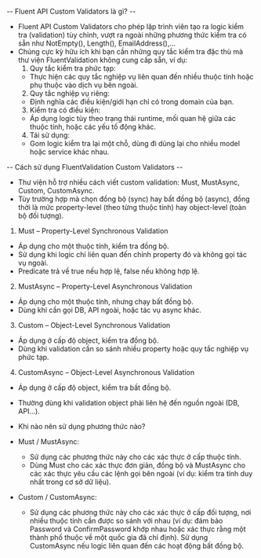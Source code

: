 -- Fluent API Custom Validators là gì? --
- Fluent API Custom Validators cho phép lập trình viên tạo ra logic kiểm tra (validation) tùy chỉnh, vượt ra ngoài những phương thức kiểm tra có sẵn như NotEmpty(), Length(), EmailAddress(),…
- Chúng cực kỳ hữu ích khi bạn cần những quy tắc kiểm tra đặc thù mà thư viện FluentValidation không cung cấp sẵn, ví dụ:
  1. Quy tắc kiểm tra phức tạp: 
    - Thực hiện các quy tắc nghiệp vụ liên quan đến nhiều thuộc tính hoặc phụ thuộc vào dịch vụ bên ngoài.
  2. Quy tắc nghiệp vụ riêng: 
    - Định nghĩa các điều kiện/giới hạn chỉ có trong domain của bạn.
  3. Kiểm tra có điều kiện: 
    - Áp dụng logic tùy theo trạng thái runtime, mối quan hệ giữa các thuộc tính, hoặc các yếu tố động khác.
  4. Tái sử dụng:
    - Gom logic kiểm tra lại một chỗ, dùng đi dùng lại cho nhiều model hoặc service khác nhau.

-- Cách sử dụng FluentValidation Custom Validators -- 
- Thư viện hỗ trợ nhiều cách viết custom validation: Must, MustAsync, Custom, CustomAsync. 
- Tùy trường hợp mà chọn đồng bộ (sync) hay bất đồng bộ (async), đồng thời là mức property-level (theo từng thuộc tính) hay object-level (toàn bộ đối tượng).

1. Must – Property-Level Synchronous Validation
- Áp dụng cho một thuộc tính, kiểm tra đồng bộ.
- Sử dụng khi logic chỉ liên quan đến chính property đó và không gọi tác vụ ngoài.
- Predicate trả về true nếu hợp lệ, false nếu không hợp lệ.

2. MustAsync – Property-Level Asynchronous Validation
- Áp dụng cho một thuộc tính, nhưng chạy bất đồng bộ.
- Dùng khi cần gọi DB, API ngoài, hoặc tác vụ async khác.

3. Custom – Object-Level Synchronous Validation
- Áp dụng ở cấp độ object, kiểm tra đồng bộ.
- Dùng khi validation cần so sánh nhiều property hoặc quy tắc nghiệp vụ phức tạp.
 
4. CustomAsync – Object-Level Asynchronous Validation
- Áp dụng ở cấp độ object, kiểm tra bất đồng bộ.
- Thường dùng khi validation object phải liên hệ đến nguồn ngoài (DB, API…).

- Khi nào nên sử dụng phương thức nào?
- Must / MustAsync: 
  - Sử dụng các phương thức này cho các xác thực ở cấp thuộc tính. 
  - Dùng Must cho các xác thực đơn giản, đồng bộ và MustAsync cho các xác thực yêu cầu các lệnh gọi bên ngoài (ví dụ: kiểm tra tính duy nhất trong cơ sở dữ liệu).
- Custom / CustomAsync: 
  - Sử dụng các phương thức này cho các xác thực ở cấp đối tượng, nơi nhiều thuộc tính cần được so sánh với nhau (ví dụ: đảm bảo Password và ConfirmPassword khớp nhau hoặc xác thực rằng một thành phố thuộc về một quốc gia đã chỉ định). Sử dụng CustomAsync nếu logic liên quan đến các hoạt động bất đồng bộ.